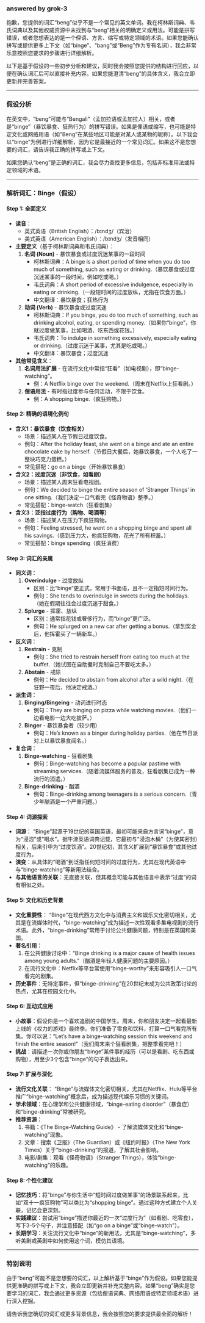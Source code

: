 ### answered by grok-3
抱歉，您提供的词汇“beng”似乎不是一个常见的英文单词。我在柯林斯词典、韦氏词典以及其他权威资源中未找到与“beng”相关的明确定义或用法。可能是拼写错误，或者您想表达的是一个俚语、方言、缩写或特定领域的术语。如果您能确认拼写或提供更多上下文（如“binge”、“bang”或“Beng”作为专有名词），我会非常乐意按照您要求的步骤进行详细解析。

以下是基于假设的一些初步分析和建议，同时我会按照您提供的结构进行回应，以便在确认词汇后可以直接补充内容。如果您能澄清“beng”的具体含义，我会立即更新并完善答案。

---

### 假设分析
在英文中，“beng”可能与“Bengali”（孟加拉语或孟加拉人）相关，或者是“binge”（暴饮暴食、狂热行为）的拼写错误。如果是俚语或缩写，也可能是特定文化或网络用语（如“Beng”在某些地区可能是对某人或某物的昵称）。以下我会以“binge”为例进行详细解析，因为它是最接近的一个常见词汇。如果这不是您想要的词汇，请告诉我正确的拼写或上下文。

如果您确认“beng”是正确的词汇，我会尽力查找更多信息，包括非标准用法或特定领域的术语。

---

### 解析词汇：Binge（假设）

#### Step 1: 全面定义
- **读音**：
  - 英式英语（British English）：/bɪndʒ/（宾治）
  - 美式英语（American English）：/bɪndʒ/（发音相同）
- **主要定义**（基于柯林斯词典和韦氏词典）：
  1. **名词 (Noun)** - 暴饮暴食或过度沉迷某事的一段时间
     - 柯林斯词典：A binge is a short period of time when you do too much of something, such as eating or drinking.（暴饮暴食或过度沉迷某事的一段时间，例如吃或喝。）
     - 韦氏词典：A short period of excessive indulgence, especially in eating or drinking.（一段短时间的过度放纵，尤指在饮食方面。）
     - 中文翻译：暴饮暴食；狂热行为
  2. **动词 (Verb)** - 暴饮暴食或过度沉迷
     - 柯林斯词典：If you binge, you do too much of something, such as drinking alcohol, eating, or spending money.（如果你“binge”，你就过度做某事，比如喝酒、吃东西或花钱。）
     - 韦氏词典：To indulge in something excessively, especially eating or drinking.（过度沉迷于某事，尤其是吃或喝。）
     - 中文翻译：暴饮暴食；过度沉迷
- **其他常见含义**：
  1. **名词用法扩展** - 在流行文化中常指“狂看”（如电视剧），即“binge-watching”。
     - 例：A Netflix binge over the weekend.（周末在Netflix上狂看剧。）
  2. **俚语用法** - 有时指过度参与任何活动，不限于饮食。
     - 例：A shopping binge.（疯狂购物。）

#### Step 2: 精确的语境化例句
- **含义1：暴饮暴食（饮食相关）**
  - 场景：描述某人在节假日过度饮食。
  - 例句：After the holiday feast, she went on a binge and ate an entire chocolate cake by herself.（节假日大餐后，她暴饮暴食，一个人吃了一整块巧克力蛋糕。）
  - 常见搭配：go on a binge（开始暴饮暴食）
- **含义2：过度沉迷（非饮食，如看剧）**
  - 场景：描述某人周末狂看电视剧。
  - 例句：We decided to binge the entire season of ‘Stranger Things’ in one sitting.（我们决定一口气看完《怪奇物语》整季。）
  - 常见搭配：binge-watch（狂看剧集）
- **含义3：泛指过度行为（购物、喝酒等）**
  - 场景：描述某人在压力下疯狂购物。
  - 例句：Feeling stressed, he went on a shopping binge and spent all his savings.（感到压力大，他疯狂购物，花光了所有积蓄。）
  - 常见搭配：binge spending（疯狂消费）

#### Step 3: 词汇的亲属
- **同义词**：
  1. **Overindulge** - 过度放纵
     - 区别：比“binge”更正式，常用于书面语，且不一定指短时间行为。
     - 例句：She tends to overindulge in sweets during the holidays.（她在假期往往会过度沉迷于甜食。）
  2. **Splurge** - 挥霍、放纵
     - 区别：通常指花钱或奢侈行为，而“binge”更广泛。
     - 例句：He splurged on a new car after getting a bonus.（拿到奖金后，他挥霍买了一辆新车。）
- **反义词**：
  1. **Restrain** - 克制
     - 例句：She tried to restrain herself from eating too much at the buffet.（她试图在自助餐时克制自己不要吃太多。）
  2. **Abstain** - 戒除
     - 例句：He decided to abstain from alcohol after a wild night.（在狂野一夜后，他决定戒酒。）
- **派生词**：
  1. **Binging/Bingeing** - 动词进行时态
     - 例句：They are binging on pizza while watching movies.（他们一边看电影一边大吃披萨。）
  2. **Binger** - 暴饮暴食者（较少用）
     - 例句：He’s known as a binger during holiday parties.（他在节日派对上以暴饮暴食闻名。）
- **复合词**：
  1. **Binge-watching** - 狂看剧集
     - 例句：Binge-watching has become a popular pastime with streaming services.（随着流媒体服务的普及，狂看剧集已成为一种流行的消遣。）
  2. **Binge-drinking** - 酗酒
     - 例句：Binge-drinking among teenagers is a serious concern.（青少年酗酒是一个严重问题。）

#### Step 4: 词源探索
- **词源**： “Binge”起源于19世纪的英国英语，最初可能来自方言词“binge”，意为“浸泡”或“喝水”。据牛津英语词典记载，它最初与“浸泡木桶”（为使其密封）相关，后来引申为“过度饮酒”。20世纪初，其含义扩展到“暴饮暴食”或其他过度行为。
- **演变**：从具体的“喝酒”到泛指任何短时间的过度行为，尤其在现代英语中与“binge-watching”等新用法结合。
- **与其他语言的关联**：无直接关联，但其概念可能与其他语言中表示“过度”的词有相似之处。

#### Step 5: 文化和历史背景
- **文化重要性**： “Binge”在现代西方文化中与消费主义和娱乐文化密切相关，尤其是在流媒体时代，“binge-watching”成为描述一次性观看多集电视剧的流行术语。此外，“binge-drinking”常用于讨论公共健康问题，特别是在英国和美国。
- **著名引用**：
  1. 在公共健康讨论中：“Binge drinking is a major cause of health issues among young adults.”（酗酒是年轻人健康问题的主要原因。）
  2. 在流行文化中：Netflix等平台常使用“binge-worthy”来形容吸引人一口气看完的剧集。
- **历史事件**：无特定事件，但“binge-drinking”在20世纪末成为公共政策讨论的热点，尤其在校园文化中。

#### Step 6: 互动式应用
- **小故事**：假设你是一个喜欢追剧的中国学生。周末，你和朋友决定一起看最新上线的《权力的游戏》最终季。你们准备了零食和饮料，打算一口气看完所有集。你可以说：“Let’s have a binge-watching session this weekend and finish the entire season!”（我们周末来个狂看剧集，把整季看完吧！）
- **挑战**：请描述一次你或你朋友“binge”某件事的经历（可以是看剧、吃东西或购物），用至少3个包含“binge”的句子表达出来。

#### Step 7: 扩展与深化
- **流行文化关联**： “Binge”与流媒体文化密切相关，尤其在Netflix、Hulu等平台推广“binge-watching”概念后，成为描述现代娱乐习惯的关键词。
- **学术领域**：在心理学和公共健康领域，“binge-eating disorder”（暴食症）和“binge-drinking”常被研究。
- **推荐资源**：
  1. 书籍：《The Binge-Watching Guide》 - 了解流媒体文化和“binge-watching”现象。
  2. 文章：搜索《卫报》（The Guardian）或《纽约时报》（The New York Times）关于“binge-drinking”的报道，了解其社会影响。
  3. 电影/剧集：观看《怪奇物语》（Stranger Things），体验“binge-watching”的乐趣。

#### Step 8: 个性化建议
- **记忆技巧**：将“binge”与你生活中“短时间过度做某事”的场景联系起来，比如“双十一疯狂购物”可以类比为“shopping binge”。通过这种方式建立个人关联，记忆会更深刻。
- **实践建议**：尝试用“binge”描述你最近的一次“过度行为”（如看剧、吃零食），写下3-5个句子，并注意搭配（如“go on a binge”或“binge-watch”）。
- **长期学习**：关注流行文化中“binge”的新用法，尤其是“binge-watching”，多听美剧或英剧中如何使用这个词，模仿其语境。

---

### 特别说明
由于“beng”可能不是您想要的词汇，以上解析基于“binge”作为假设。如果您能提供更准确的拼写或上下文，我会立即更新并补充完整内容。如果“beng”确实是您要学习的词汇，我会通过更多资源（包括俚语词典、网络用语或特定领域术语）进行深入挖掘。

请告诉我您确切的词汇或更多背景信息，我会按照您的要求提供最全面的解析！